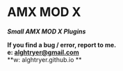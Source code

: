 # AMX MOD X
***Small AMX MOD X Plugins***

**If you find a bug / error, report to me.** <br>
**e: alghtryer@gmail.com** <br>
**w: alghtryer.github.io **	
